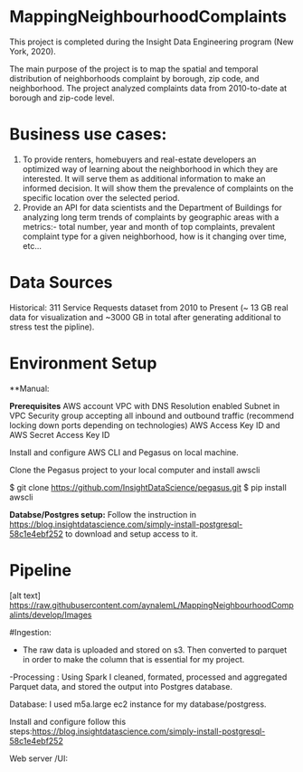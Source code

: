 # MappingNeighbourhoodComplaints
This project is completed during the Insight Data Engineering program (New York, 2020). 

The main purpose of the project is to map the spatial and temporal distribution of neighborhoods complaint by borough, zip code, and neighborhood. The project analyzed complaints data from 2010-to-date at borough and zip-code level.


# Business use cases:

1. To provide renters, homebuyers and real-estate developers an optimized way of learning about the neighborhood in which they are interested. It will serve them as additional information to make an informed decision. It will show them the prevalence of complaints on the specific location over the selected period. 
2. Provide an API for data scientists and the Department of Buildings for analyzing long term trends of complaints by geographic areas with a metrics:- total number, year and month of top complaints, prevalent complaint type for a given neighborhood, how is it changing over time, etc... 

# Data Sources

Historical: 311 Service Requests dataset from 2010 to Present (~ 13 GB real data for visualization and ~3000 GB in total after generating additional to stress test the pipline). 

# Environment Setup

**Manual: 

**Prerequisites**
AWS account
VPC with DNS Resolution enabled
Subnet in VPC
Security group accepting all inbound and outbound traffic (recommend locking down ports depending on technologies)
AWS Access Key ID and AWS Secret Access Key ID

Install and configure AWS CLI  and Pegasus on local machine. 

Clone the Pegasus project to your local computer and install awscli

$ git clone https://github.com/InsightDataScience/pegasus.git
$ pip install awscli

**Databse/Postgres setup:**
Follow the instruction in  https://blog.insightdatascience.com/simply-install-postgresql-58c1e4ebf252 to download and setup access to it.


# Pipeline
[alt text] https://raw.githubusercontent.com/aynalemL/MappingNeighbourhoodCompalints/develop/Images


#Ingestion:

- The raw data is uploaded and stored on s3. Then converted to parquet in order to make the column that is essential for my project. 

-Processing :
Using Spark I cleaned, formated, processed and aggregated Parquet data, and stored the output into Postgres database.

Database:
I used m5a.large ec2 instance for my database/postgress. 

Install and configure follow this steps:https://blog.insightdatascience.com/simply-install-postgresql-58c1e4ebf252

Web server /UI:



